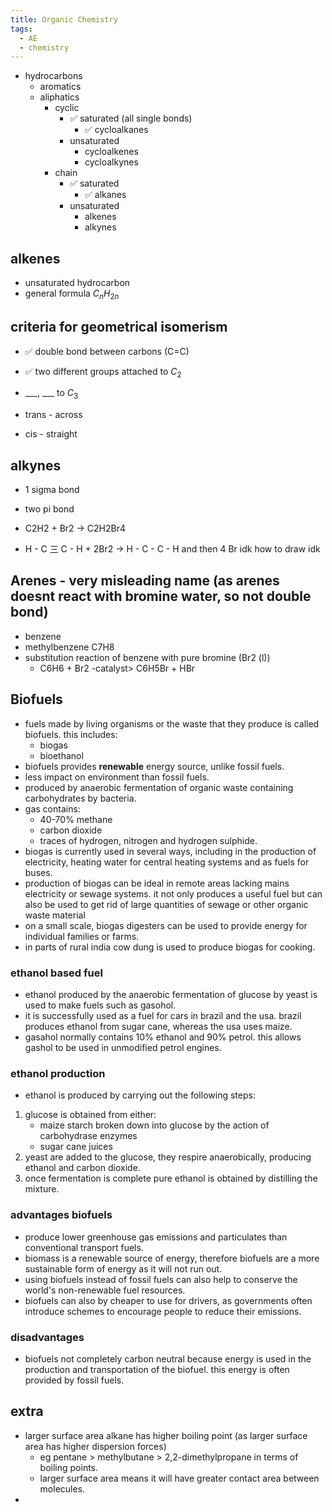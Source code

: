 ```yaml
---
title: Organic Chemistry
tags:
  - AE
  - chemistry
---
```

- hydrocarbons
  - aromatics
  - aliphatics
    - cyclic
      - ✅ saturated (all single bonds)
        - ✅ cycloalkanes
      - unsaturated
        - cycloalkenes
        - cycloalkynes
    - chain
      - ✅ saturated
        - ✅ alkanes
      - unsaturated
        - alkenes
        - alkynes

## alkenes

- unsaturated hydrocarbon
- general formula $C_{n}H_{2n}$

## criteria for geometrical isomerism

- ✅ double bond between carbons (C=C)
- ✅ two different groups attached to $C_{2}$
- \_\_\_, \_\_\_ to $C_{3}$

- trans - across
- cis - straight

## alkynes

- 1 sigma bond
- two pi bond

- C2H2 + Br2 -> C2H2Br4
- H - C 三 C - H + 2Br2 -> H - C - C - H and then 4 Br idk how to draw idk

## Arenes - very misleading name (as arenes doesnt react with bromine water, so not double bond)

- benzene
- methylbenzene C7H8
- substitution reaction of benzene with pure bromine (Br2 (l))
  - C6H6 + Br2 -catalyst> C6H5Br + HBr

## Biofuels

- fuels made by living organisms or the waste that they produce is called biofuels. this includes:
  - biogas
  - bioethanol
- biofuels provides **renewable** energy source, unlike fossil fuels.
- less impact on environment than fossil fuels.
- produced by anaerobic fermentation of organic waste containing carbohydrates by bacteria.
- gas contains:
  - 40-70% methane
  - carbon dioxide
  - traces of hydrogen, nitrogen and hydrogen sulphide.
- biogas is currently used in several ways, including in the production of electricity, heating water for central heating systems and as fuels for buses.
- production of biogas can be ideal in remote areas lacking mains electricity or sewage systems. it not only produces a useful fuel but can also be used to get rid of large quantities of sewage or other organic waste material
- on a small scale, biogas digesters can be used to provide energy for individual families or farms.
- in parts of rural india cow dung is used to produce biogas for cooking.

### ethanol based fuel

- ethanol produced by the anaerobic fermentation of glucose by yeast is used to make fuels such as gasohol.
- it is successfully used as a fuel for cars in brazil and the usa. brazil produces ethanol from sugar cane, whereas the usa uses maize.
- gasahol normally contains 10% ethanol and 90% petrol. this allows gashol to be used in unmodified petrol engines.

### ethanol production

- ethanol is produced by carrying out the following steps:

1. glucose is obtained from either:
   - maize starch broken down into glucose by the action of carbohydrase enzymes
   - sugar cane juices
2. yeast are added to the glucose, they respire anaerobically, producing ethanol and carbon dioxide.
3. once fermentation is complete pure ethanol is obtained by distilling the mixture.

### advantages biofuels

- produce lower greenhouse gas emissions and particulates than conventional transport fuels.
- biomass is a renewable source of energy, therefore biofuels are a more sustainable form of energy as it will not run out.
- using biofuels instead of fossil fuels can also help to conserve the world's non-renewable fuel resources.
- biofuels can also by cheaper to use for drivers, as governments often introduce schemes to encourage people to reduce their emissions.

### disadvantages

- biofuels not completely carbon neutral because energy is used in the production and transportation of the biofuel. this energy is often provided by fossil fuels.

## extra

- larger surface area alkane has higher boiling point (as larger surface area has higher dispersion forces)
  - eg pentane > methylbutane > 2,2-dimethylpropane in terms of boiling points.
  - larger surface area means it will have greater contact area between molecules.
-
